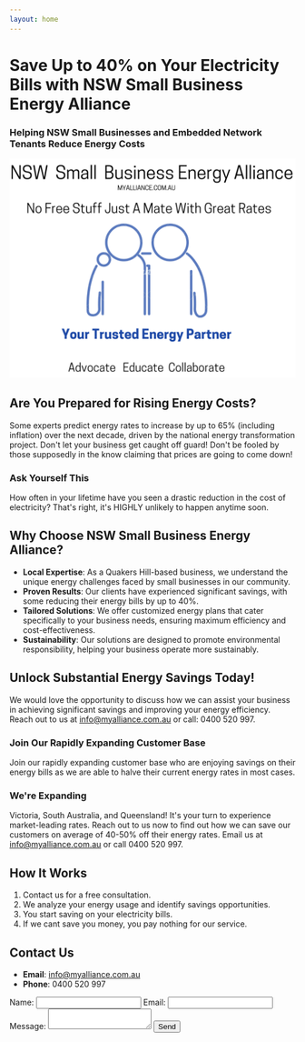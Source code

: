 ```yaml
---
layout: home
---
```


# Save Up to 40% on Your Electricity Bills with NSW Small Business Energy Alliance  

### Helping NSW Small Businesses and Embedded Network Tenants Reduce Energy Costs

![NSW Small Business Energy Alliance. Uniting for Fair Energy Prices & Success. Advocate Educate Collaborate.](/assets/indexV2.png)

## Are You Prepared for Rising Energy Costs?

Some experts predict energy rates to increase by up to 65% (including inflation) over the next decade, driven by the national energy transformation project. Don't let your business get caught off guard! Don't be fooled by those supposedly in the know claiming that prices are going to come down!

### Ask Yourself This
How often in your lifetime have you seen a drastic reduction in the cost of electricity? That's right, it's HIGHLY unlikely to happen anytime soon.

## Why Choose NSW Small Business Energy Alliance?
- **Local Expertise**: As a Quakers Hill-based business, we understand the unique energy challenges faced by small businesses in our community.
- **Proven Results**: Our clients have experienced significant savings, with some reducing their energy bills by up to 40%.
- **Tailored Solutions**: We offer customized energy plans that cater specifically to your business needs, ensuring maximum efficiency and cost-effectiveness.
- **Sustainability**: Our solutions are designed to promote environmental responsibility, helping your business operate more sustainably.

## Unlock Substantial Energy Savings Today!
We would love the opportunity to discuss how we can assist your business in achieving significant savings and improving your energy efficiency. Reach out to us at [info@myalliance.com.au](mailto:info@myalliance.com.au) or call: 0400 520 997.

### Join Our Rapidly Expanding Customer Base
Join our rapidly expanding customer base who are enjoying savings on their energy bills as we are able to halve their current energy rates in most cases.

### We're Expanding
Victoria, South Australia, and Queensland! It's your turn to experience market-leading rates. Reach out to us now to find out how we can save our customers on average of 40-50% off their energy rates. Email us at [info@myalliance.com.au](mailto:info@myalliance.com.au) or call 0400 520 997.

## How It Works
1. Contact us for a free consultation.
2. We analyze your energy usage and identify savings opportunities.
3. You start saving on your electricity bills.
4. If we cant save you money, you pay nothing for our service.

## Contact Us
- **Email**: [info@myalliance.com.au](mailto:info@myalliance.com.au)
- **Phone**: 0400 520 997

<form action="/submit-form" method="post">
  <label for="name">Name:</label>
  <input type="text" id="name" name="name" required>
  <label for="email">Email:</label>
  <input type="email" id="email" name="email" required>
  <label for="message">Message:</label>
  <textarea id="message" name="message" required></textarea>
  <button type="submit">Send</button>
</form>
